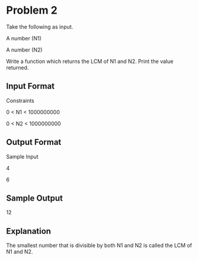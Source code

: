 # Problem 2

Take the following as input.

A number (N1)

A number (N2)

Write a function which returns the LCM of N1 and N2. Print the value returned.

## Input Format

Constraints

0 < N1 < 1000000000

0 < N2 < 1000000000

## Output Format

Sample Input

4 

6

## Sample Output

12

## Explanation

The smallest number that is divisible by both N1 and N2 is called the LCM of N1 and N2.
